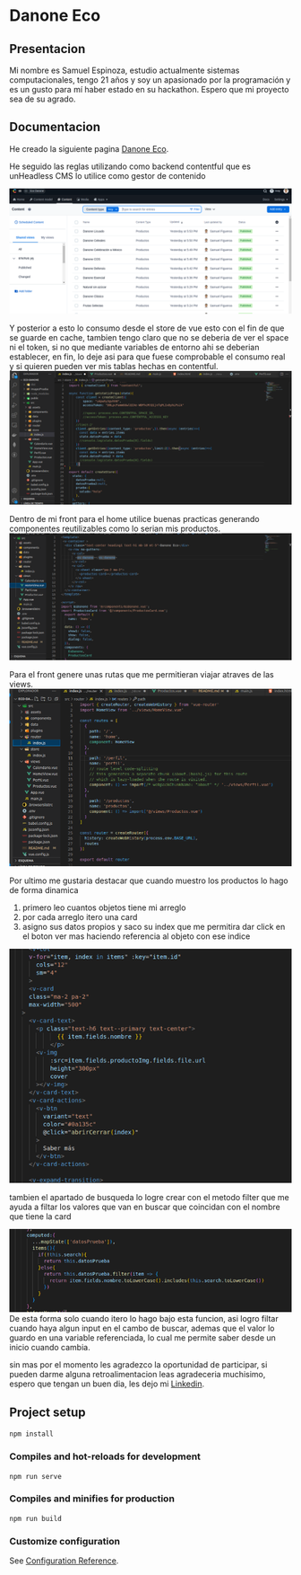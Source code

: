 # Danone Eco

## Presentacion
Mi nombre es Samuel Espinoza, estudio actualmente sistemas computacionales, tengo 21 años y soy un apasionado por la programación y es un gusto para mí haber estado en su hackathon. Espero que mi proyecto sea de su agrado.


## Documentacion

He creado la siguiente pagina [Danone Eco](https://master--incandescent-fairy-64491e.netlify.app/).

He seguido las reglas utilizando como backend contentful que es unHeadless CMS lo utilice como gestor de contenido

![Screenshot de mi backend](./imagesPrueba/imagenBack.png)

Y posterior a esto lo consumo desde el store de vue esto con el fin de que se guarde en cache, tambien tengo claro que no se deberia de ver el space ni el token, si no que mediante variables de entorno ahi se deberian establecer, en fin, lo deje asi para que fuese comprobable el consumo real y si quieren pueden ver mis tablas hechas en contentful.
![Screenshot de mi backend](./imagesPrueba/consumoBack.png)

Dentro de mi front para el home utilice buenas practicas generando componentes reutilizables como lo serian mis productos.
![Screenshot de home](./imagesPrueba/home.png)

Para el front genere unas rutas que me permitieran viajar atraves de las views.
![Screenshot de rutas](./imagesPrueba/rutas.png)

Por ultimo me gustaria destacar que cuando muestro los productos lo hago de forma dinamica
1. primero leo cuantos objetos tiene mi arreglo
2. por cada arreglo itero una card
3. asigno sus datos propios y saco su index que me permitira dar click en el boton ver mas haciendo referencia al objeto con ese indice

![Screenshot de productos iteracion](./imagesPrueba/iteracionProducto.png)

tambien el apartado de busqueda lo logre crear con el metodo filter que me ayuda a filtar los valores que van en buscar que coincidan con el nombre que tiene la card

![Screenshot de productos iteracion](./imagesPrueba/busquedaProducto.png)
De esta forma solo cuando itero lo hago bajo esta funcion, asi logro filtar cuando haya algun input en el cambo de buscar, ademas que el valor lo guardo en una variable referenciada, lo cual me permite saber desde un inicio cuando cambia.

sin mas por el momento les agradezco la oportunidad de participar, si pueden darme alguna retroalimentacion leas agradeceria muchisimo, espero que tengan un buen dia, les dejo mi [Linkedin](https://www.linkedin.com/in/samuel-espinoza-figueroa-27b2a5209).

## Project setup
```
npm install
```

### Compiles and hot-reloads for development
```
npm run serve
```

### Compiles and minifies for production
```
npm run build
```

### Customize configuration
See [Configuration Reference](https://cli.vuejs.org/config/).
